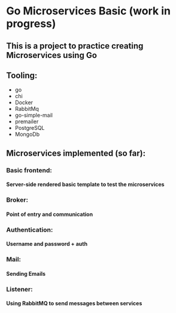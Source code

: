 # Go Microservices Basic (work in progress)

## This is a project to practice creating Microservices using Go

## Tooling:
- go
- chi
- Docker
- RabbitMq
- go-simple-mail
- premailer
- PostgreSQL
- MongoDb

## Microservices implemented (so far):

### Basic frontend:
#### Server-side rendered basic template to test the microservices

### Broker:
#### Point of entry and communication

### Authentication:
#### Username and password + auth

### Mail:
#### Sending Emails

### Listener:
#### Using RabbitMQ to send messages between services
